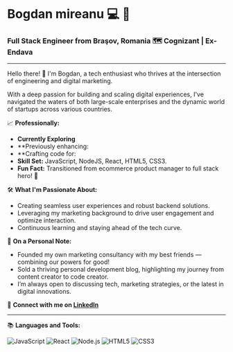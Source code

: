 # Bogdan mireanu :computer: :rocket:

### Full Stack Engineer from Braşov, Romania :world_map: Cognizant | Ex-Endava 

---

Hello there! :wave: I'm Bogdan, a tech enthusiast who thrives at the intersection of engineering and digital marketing. 

With a deep passion for building and scaling digital experiences, I've navigated the waters of both large-scale enterprises and the dynamic world of startups across various countries.

📈 **Professionally:**

- **Currently Exploring** 
- **Previously enhancing:
- **Crafting code for:
- **Skill Set:** JavaScript, NodeJS, React, HTML5, CSS3.
- **Fun Fact:** Transitioned from ecommerce product manager to full stack hero! 🦸

🛠️ **What I'm Passionate About:**

- Creating seamless user experiences and robust backend solutions.
- Leveraging my marketing background to drive user engagement and optimize interaction.
- Continuous learning and staying ahead of the tech curve.

🌱 **On a Personal Note:**

- Founded my own marketing consultancy with my best friends — combining our powers for good!
- Sold a thriving personal development blog, highlighting my journey from content creator to code creator.
- I’m always open to discussing tech, marketing strategies, or the latest in digital innovations.

🔗 **Connect with me on [LinkedIn](https://www.linkedin.com/in/nechitagabriel)**

---

📚 **Languages and Tools:**

![JavaScript](https://img.shields.io/badge/-JavaScript-F7DF1E?style=flat-square&logo=javascript&logoColor=black)
![React](https://img.shields.io/badge/-React-61DAFB?style=flat-square&logo=react&logoColor=white)
![Node.js](https://img.shields.io/badge/-Node.js-339933?style=flat-square&logo=Node.js&logoColor=white)
![HTML5](https://img.shields.io/badge/-HTML5-E34F26?style=flat-square&logo=html5&logoColor=white)
![CSS3](https://img.shields.io/badge/-CSS3-1572B6?style=flat-square&logo=css3&logoColor=white)


